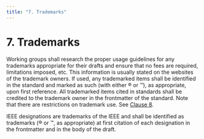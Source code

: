 ```yaml
---
title: "7. Trademarks"
---
```


# 7. Trademarks

Working groups shall research the proper usage guidelines for any trademarks appropriate for their drafts and ensure that no fees are required, limitations imposed, etc. This information is usually stated on the websites of the trademark owners. If used, any trademarked items shall be identified in the standard and marked as such (with either ® or ™), as appropriate, upon first reference. All trademarked items cited in standards shall be credited to the trademark owner in the frontmatter of the standard. Note that there are restrictions on trademark use. See [Clause 8](08.html).

IEEE designations are trademarks of the IEEE and shall be identified as trademarks (® or ™, as appropriate) at first citation of each designation in the frontmatter and in the body of the draft.
